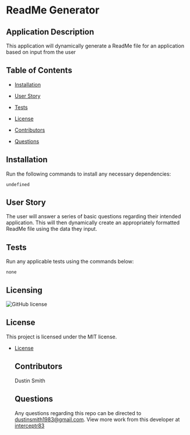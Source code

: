 # ReadMe Generator
  
  ## Application Description

  This application will dynamically generate a ReadMe file for an application based on input from the user

  ## Table of Contents

  * [Installation](#install)

  * [User Story](#userStory)

  * [Tests](#tests)

  * [License](#license)

  * [Contributors](#contributors)

  * [Questions](#questions)



  ## Installation

  Run the following commands to install any necessary dependencies:

  ```
  undefined
  ```

  ## User Story

  The user will answer a series of basic questions regarding their intended application. This will then dynamically create an appropriately formatted ReadMe file using the data they input.

  ## Tests

  Run any applicable tests using the commands below:

  ```
  none
  ```

  ## Licensing

  ![GitHub license](https://img.shields.io/badge/license-MIT-blue.svg)
  ## License

This project is licensed under the MIT license.
  
* [License](#license)

  
  ## Contributors

  Dustin Smith

  ## Questions

  Any questions regarding this repo can be directed to dustinsmith1983@gmail.com.
  View more work from this developer at [interceptr83](https://github.com/interceptr83/)

  